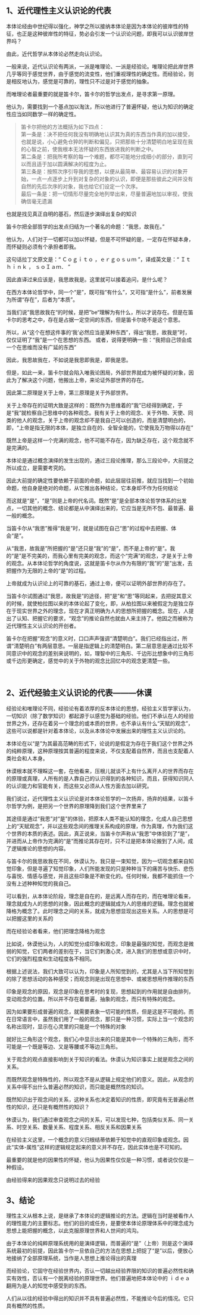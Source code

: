 <h2>1、近代理性主义认识论的代表</h2><p>本体论经由中世纪得以强化，神学之所以接纳本体论是因为本体论的彼岸性的特征，也正是这种彼岸性的特征，势必会引发一个认识论问题，即我可以认识彼岸世界吗？</p><p>由此，近代哲学从本体论必然走向认识论。</p><p>一般来说，近代认识论有两派，一派是唯理论、一派是经验论。唯理论把此岸世界几乎等同于感觉世界，由于感觉的流变性，他们重视理性的确定性。而经验论，则是相反地认为，感觉是可靠的，理性只不过是对于感觉的抽象。</p><p>而唯理论者最重要的就是笛卡尔，笛卡尔的哲学出发点，是寻求第一原理。</p><p>他认为，需要找到一个基点加以淘汰，所以他进行了普遍怀疑，他认为知识的确定性应当如同数学一样的确定性。</p><blockquote>笛卡尔把他的方法概括为如下四点：<br>第一条是：决不把任何我没有明确地认识其为真的东西当作真的加以接受，也就是说，小心避免仓猝的判断和偏见，只把那些十分清楚明白地呈现在我的心智之前，使我根本无法怀疑的东西放进我的判断之中。<br>第二条是：把我所考察的每一个难题，都尽可能地分成细小的部分，直到可以而且适于加以圆满解决的程度为止。<br>第三条是：按照次序引导我的思想，以便从最简单、最容易认识的对象开始，一点一点逐步上升到对复杂的对象的认识，即便是那些彼此之间并没有自然的先后次序的对象，我也给它们设定一个次序。<br>最后一条是：把一切情形尽量完全地列举出来，尽量普遍地加以审视，使我确信毫无遗漏</blockquote><p>也就是找见真正自明的基石，然后逐步演绎出复杂的知识</p><p>笛卡尔把全部哲学的出发点归结为一个著名的命题：“我思，故我在。”</p><p>他认为，人们对于一切都可以加以怀疑，但是不可怀疑的是，一定存在怀疑本身，而怀疑则必须有个承担者即我。</p><p>这句话拉丁文原文是：“ Ｃｏｇｉｔｏ ，ｅｒｇｏｓｕｍ ”，译成英文是：“ Ｉｔｈｉｎｋ ， ｓｏＩａｍ． ”</p><p>因此直译过来应该是，我思故我是。这里就可以接着追问，是什么呢？</p><p>在西方本体论哲学中，同一个“是”，既可指“有什么”，又可指“是什么”，前者发展为所谓“存在”，后者为“本质”。</p><p>当我们说”我思故我在“的时候，是把”be“理解为有什么，所以才说存在。但是在笛卡尔的思考之中，存在是占据一定空间的东西，但是笛卡尔绝不是这个意思。</p><p>所以，从“这个在想这件事的‘我’必然应当是某种东西”，得出“我思，故我是”时，仅仅证明了“我”是一个在思想的东西。 或者，说得更明确一些：“我把自己领会成一个在思维而没有广延的东西”</p><p>因此，我思故我在，不如说是我思即我是，即我是思。</p><p>但是，如此一来，笛卡尔就会陷入唯我论困局，外部世界就成为被怀疑的对象，因此为了解决这个问题，他搬出上帝，来论证外部世界的存在。</p><p>因此第二原理是关于上帝，第三原理是关于外部世界。</p><p>关于上帝存在的证明大致是这样的：既然作为思维着的”我”已经得到确定，于是“我”就检察自己思维中的各种观念。我有关于上帝的观念、关于外物、天使、同类的他人的观念，关于上帝的观念却不是我自己可以创造的，而是清楚明白的，即，“上帝是指无限的本体，是独立自在的、全智全能的，它使我及万物得以存在”</p><p>既然上帝是这样一个完满的观念，他不可能不存在，因为缺乏存在，这个观念就不是完满的。</p><p>本体论是通过概念演绎的发生出现的，通过三段论推理，那么三段论中，大前提之所以成立，是需要考究的。</p><p>因此大前提的确定性要依赖于前面的命题，如此层层往前推，就应当找到一个初始命题，他自身是绝对的命题，从它推出各种结论，它本身却不作为任何结论</p><p>而这就是“是”，“是”则是上帝的代名词。既然“是”是全部本体论哲学体系的出发点，一切其他的概念、结论都是从中演绎出来的，它应当是无所不包、最普遍、最一般的概念。</p><p>当笛卡尔从“我思”推得“我是”时，就是试图在自己“思”的过程中去把握、体会“是”。</p><p>从“我思，故我是”所把握的“是”还只是“我”的“是”，而不是上帝的“是”。我的“是”是不完美的，而我心里有完美的观念，而这个“完满”的观念，才是关于上帝的观念。从本体论哲学的角度说，这就是笛卡尔从作为有限的“我”的“是”出发，去把握作为无限的上帝的“是”的过程。</p><p>上帝就成为认识论上的可靠的基石，通过上帝，便可以证明外部世界的存在了。</p><p>当笛卡尔试图通过“我思，故我是”的途径，把“是”和“思”等同起来，去把捉其意义的时候，就使柏拉图以来的本体论起了变化，即，从柏拉图以来被假定为是独立存在于现实世界之外的理念，现在才真正明确为人的思想所把握的概念。现在，人提出了认知、把握它的要求，“观念”的推论自然也就由人来主持了。他因之而被称为近代理性主义认识论的开创者。</p><p>笛卡尔在把握“观念”的意义时，口口声声强调“清楚明白”。我们已经指出过，所谓“清楚明白”有两层意思。一层是指逻辑上的清楚明白。第二层意思是通过比较不同意识中的观念的差别来说明的，如，理智中的三角形、千边形比想象中的三角形或千边形更确定，感觉中的关于外物的观念比回忆中的观念更清楚一些。</p><p><br></p><h2>2、近代经验主义认识论的代表———休谟</h2><p>经验论和唯理论不同，经验论有着浓厚的反本体论的思想，经验主义哲学家认为，一切知识（除了数学知识）都起源于以感觉为基础的经验。他们不承认在人的经验世界之外，还存在着另一个理念的或本质的世界，也不承认有什么“天赋的观念”，这些可以说都是针对着本体论，以及从本体论中发展出来的理性主义认识论的。</p><p>本体论在以“是”为其最高范畴的形式下，论说的是假定为存在于我们这个世界之外的纯粹原理，这种原理按其普遍的程度来说，不仅支配着自然界，而且也支配着人类社会和人本身。</p><p>休谟根本就不理睬这一套，在他看来，压根儿就谈不上有什么离开人的世界而存在的原理或真理，人所有的是人靠自己的认识得到的各种知识，而且，获得知识同人的认识能力和官能有关，而这些又必须从人性方面去加以研究。</p><p>我们说过，近代理性主义认识论是对本体论哲学的一次扬弃，扬弃的结果，以笛卡尔哲学为例，是把另一个世界的原理降到我们这个世界里来了</p><p>其途径是通过“我思”对“是”的体验，把原本人类不能认知的理念，化成人自己思想上的“天赋观念”，并以这些观念间的推理关系构成的原理，作为真理，作为我们这个世界的本质的表述。因此，真正说来，当笛卡尔声称从“我思”中体验到了“是”，并进而从上帝作为完满的“是”而推论其存在时，只不过是把本体论搬到了人间，成了逻辑推论的思想的内容。</p><p>与笛卡尔的我思故我在不同，休谟认为，我只是一束知觉，因为一切观念都来自知觉印象，但是寻遍了知觉印象，人们所能发现的只是种种当下的痛苦与快乐、悲伤与喜悦、情感与感觉，并且这些印象是不断变化的。任何时候，我都不能抓住一个没有上述种种知觉的我自己。</p><p>可以看到，从本体论阶段，理念是自在的，是远离人而存在的，而在唯理论看来，理念就成为人的思想的对象，因此概念的逻辑就成为人的思维的逻辑。理念也就被降格为概念了。此时理念之间的关系，就成为思想显现出这些关系。人的思想是可以把握这里的关系的</p><p>而在经验论者看来，他们把理念降格为观念</p><p>比如说，休谟他认为，人的知觉分成印象和观念，印象是最强的知觉，而观念是微弱的知觉，它们两者的差别在于，当它们刺激心灵，进入我们的思想或意识中时，它们的强烈程度和生动程度各不相同。</p><p>根据上述说法，我们大致可以认为，印象是人所知觉到的，尤其是人当下所知觉到的除了思想活动的各种感受；而观念则是出现在思想中、或被思想用作推理的东西</p><p>印象是观念的原因，观念是印象在思考时的复现，思想起到的作用就是自由排列，变动观念的位置。所以并不存在着普遍，抽象的观念，而只有特殊的观念。</p><p>因为如果要形成普遍的观念，就需要表象一切可能的性质，但是这是不可能的。而在日常语言中，虽然我们用了一般的观念，那只是一种习惯，实际上当一个观念的名称出现时，显示在心灵里的只能是一个特殊的对象</p><p>就好比三角形这个观念，我们心中显示出来的只能是其中一个特殊的三角形，而不可能是一个既是等边、又是等腰或不等边三角形。</p><p>关于观念的观点直接影响到关于知识的看法。休谟认为知识事实上就是观念之间的关系。</p><p>而既然观念是特殊性的，所以观念不是从逻辑上规定他们的意义。因此，从观念的关系中得不出什么普遍必然的知识，而只能是概然性的知识。</p><p>既然知识出于观念间的关系，这种关系也决定着知识的性质，即究竟有无普遍必然性的知识，还只是有概然性的知识？</p><p>休谟认为，我们通过审查观念之间的关系，可以发现七种，包括类似关系、同一关系、时空关系、数量关系、程度关系、相反关系和因果关系</p><p>在经验主义这里，一个概念的意义归根结蒂依赖于知觉中的直观印象或观念。因此“实体-属性”这样的逻辑规定起来的意义并不存在，因此实体也是不可知的。</p><p>最重要的就是他的因果性的怀疑，他认为因果性仅仅是一种习惯，或者说仅仅是一种假设。</p><p>由经验得来的因果观念只说明过去的经验</p><h2>3、结论</h2><p>理性主义从根本上说，是继承了本体论的逻辑推论的方法。逻辑在当时是被看作人的理性能力的主要标志。他们的目的或任务，是要使本体论原理体系中的理念成为思想上能把握的概念，以此克服原理世界和人世间的鸿沟。</p><p>由于本体论的纯粹原理系统用的是演绎逻辑，而普遍的“是”（上帝）则是这个演绎系统最初的前提，因此笛卡尔一旦依自己的方法在思想上把捉了“是”以后，便放心地接纳了全部原理系统，当作是人思想上推论得出的真理</p><p>而经验论，它固守在经验世界内，否认一切越出经验界限的知识的普遍必然性和确实有效性，否认有一个脱离经验的原理世界。他们普遍地把本体论中的 ｉｄｅａ 翻用为是人的知觉中感受到的东西。</p><p>人们从以往的经验中得出的知识并不具有普遍必然性，不能推论今后的情况。它只具有概然的性质。</p>